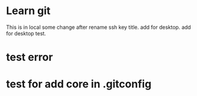 # Learn git
This is in local
some change after rename ssh key title.
add for desktop.
add for desktop test.
# test error
# test for add core in .gitconfig
